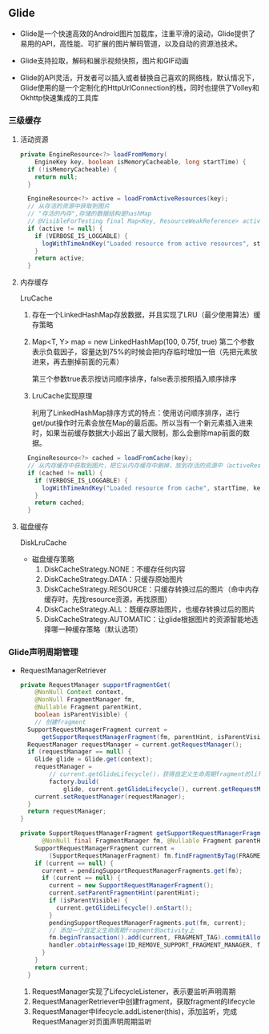 ## Glide

- Glide是一个快速高效的Android图片加载库，注重平滑的滚动，Glide提供了易用的API，高性能、可扩展的图片解码管道，以及自动的资源池技术。

- Glide支持拉取，解码和展示视频快照，图片和GIF动画
- Glide的API灵活，开发者可以插入或者替换自己喜欢的网络栈，默认情况下，Glide使用的是一个定制化的HttpUrlConnection的栈，同时也提供了Volley和Okhttp快速集成的工具库

### 三级缓存

1. 活动资源

   ```java
   private EngineResource<?> loadFromMemory(
       EngineKey key, boolean isMemoryCacheable, long startTime) {
     if (!isMemoryCacheable) {
       return null;
     }
   
     EngineResource<?> active = loadFromActiveResources(key);
     // 从存活的资源中获取到图片
     // "存活的内存",存储的数据结构是hashMap
     // @VisibleForTesting final Map<Key, ResourceWeakReference> activeEngineResources = new HashMap<>();
     if (active != null) {
       if (VERBOSE_IS_LOGGABLE) {
         logWithTimeAndKey("Loaded resource from active resources", startTime, key);
       }
       return active;
     }
   ```
   
2. 内存缓存

   LruCache

   1. 存在一个LinkedHashMap存放数据，并且实现了LRU（最少使用算法）缓存策略

   2. Map<T, Y> map = new LinkedHashMap(100, 0.75f, true)
      第二个参数表示负载因子，容量达到75%的时候会把内存临时增加一倍（先把元素放进来，再去删掉前面的元素）

      第三个参数true表示按访问顺序排序，false表示按照插入顺序排序

   3. LruCache实现原理

      利用了LinkedHashMap排序方式的特点：使用访问顺序排序，进行get/put操作时元素会放在Map的最后面。所以当有一个新元素插入进来时，如果当前缓存数据大小超出了最大限制，那么会删除map前面的数据。

   ```java
     EngineResource<?> cached = loadFromCache(key);
     // 从内存缓存中获取到图片，把它从内存缓存中删掉，放到存活的资源中（activeResources）
     if (cached != null) {
       if (VERBOSE_IS_LOGGABLE) {
         logWithTimeAndKey("Loaded resource from cache", startTime, key);
       }
       return cached;
     }
   ```

3. 磁盘缓存

   DiskLruCache

   - 磁盘缓存策略
     1. DiskCacheStrategy.NONE：不缓存任何内容
     2. DiskCacheStrategy.DATA：只缓存原始图片
     3. DiskCacheStrategy.RESOURCE：只缓存转换过后的图片（命中内存缓存时，先找resource资源，再找原图）
     4. DiskCacheStrategy.ALL：既缓存原始图片，也缓存转换过后的图片
     5. DiskCacheStrategy.AUTOMATIC：让glide根据图片的资源智能地选择哪一种缓存策略（默认选项）

### Glide声明周期管理

- RequestManagerRetriever

  ```java
  private RequestManager supportFragmentGet(
      @NonNull Context context,
      @NonNull FragmentManager fm,
      @Nullable Fragment parentHint,
      boolean isParentVisible) {
      // 创建fragment
    SupportRequestManagerFragment current =
        getSupportRequestManagerFragment(fm, parentHint, isParentVisible);
    RequestManager requestManager = current.getRequestManager();
    if (requestManager == null) {
      Glide glide = Glide.get(context);
      requestManager =
          // current.getGlideLifecycle()，获得自定义生命周期fragment的lifecycle
          factory.build(
              glide, current.getGlideLifecycle(), current.getRequestManagerTreeNode(), context);
      current.setRequestManager(requestManager);
    }
    return requestManager;
  }
  
  private SupportRequestManagerFragment getSupportRequestManagerFragment(
        @NonNull final FragmentManager fm, @Nullable Fragment parentHint, boolean isParentVisible) {
      SupportRequestManagerFragment current =
          (SupportRequestManagerFragment) fm.findFragmentByTag(FRAGMENT_TAG);
      if (current == null) {
        current = pendingSupportRequestManagerFragments.get(fm);
        if (current == null) {
          current = new SupportRequestManagerFragment();
          current.setParentFragmentHint(parentHint);
          if (isParentVisible) {
            current.getGlideLifecycle().onStart();
          }
          pendingSupportRequestManagerFragments.put(fm, current);
          // 添加一个自定义生命周期fragment到activity上
          fm.beginTransaction().add(current, FRAGMENT_TAG).commitAllowingStateLoss();
          handler.obtainMessage(ID_REMOVE_SUPPORT_FRAGMENT_MANAGER, fm).sendToTarget();
        }
      }
      return current;
    }
  ```

  1. RequestManager实现了LifecycleListener，表示要监听声明周期
  2. RequestManagerRetriever中创建fragment，获取fragment的lifecycle
  3. RequestManager中lifecycle.addListener(this)，添加监听，完成RequestManager对页面声明周期监听

